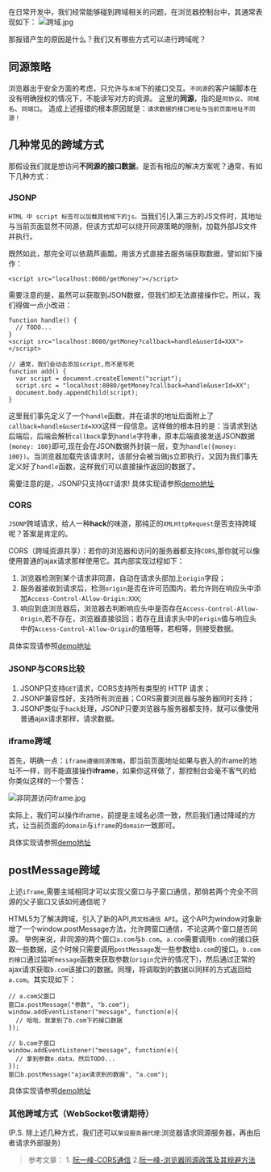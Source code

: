 在日常开发中，我们经常能够碰到跨域相关的问题，在浏览器控制台中，其通常表现如下：
![跨域.jpg](https://upload-images.jianshu.io/upload_images/6142251-d26f4b295cee7e46.jpg?imageMogr2/auto-orient/strip%7CimageView2/2/w/1240)

那报错产生的原因是什么？我们又有哪些方式可以进行跨域呢？

## 同源策略
浏览器出于安全方面的考虑，只允许与`本域`下的接口交互。`不同源`的客户端脚本在没有明确授权的情况下，不能读写对方的资源。
这里的**同源**，指的是`同协议`、`同域名`、`同端口`。
造成上述报错的根本原因就是：`请求数据的接口地址与当前页面地址不同源！`

## 几种常见的跨域方式
那假设我们就是想访问**不同源的接口数据**，是否有相应的解决方案呢？通常，有如下几种方式：


### JSONP
`HTML 中 script 标签可以加载其他域下的js。`当我们引入第三方的JS文件时，其地址与当前页面显然不同源，但该方式却可以绕开同源策略的限制，加载外部JS文件并执行。

既然如此，那完全可以依葫芦画瓢，用该方式直接去服务端获取数据，譬如如下操作：
```
<script src="localhost:8080/getMoney"></script>
```
需要注意的是，虽然可以获取到JSON数据，但我们却无法直接操作它。所以，我们得做一点小改进：
```
function handle() {
  // TODO...
}
<script src="localhost:8080/getMoney?callback=handle&userId=XXX"></script>

// 通常，我们会动态添加script,而不是写死
function add() {
  var script = document.createElement("script");
  script.src = "localhost:8080/getMoney?callback=handle&userId=XX";
  document.body.appendChild(script);
}
```
这里我们事先定义了一个`handle`函数，并在请求的地址后面附上了`callback=handle&userId=XXX`这样一段信息。这样做的根本目的是：当请求到达后端后，后端会解析`callback`拿到`handle`字符串，原本后端直接发送JSON数据`{money: 100}`即可,现在会在JSON数据外封装一层，变为`handle({money: 100})`。当浏览器加载完该请求时，该部分会被当做js立即执行，又因为我们事先定义好了`handle`函数，这样我们可以直接操作返回的数据了。

需要注意的是，JSONP只支持`GET`请求! 
具体实现请参照[demo地址](https://github.com/godheaven007/workplace/tree/master/JavaScript/AJAX/JSONP)

### CORS
`JSONP`跨域请求，给人一种**hack**的味道，那纯正的`XMLHttpRequest`是否支持跨域呢？答案是肯定的。

CORS（跨域资源共享）：若你的浏览器和访问的服务器都支持`CORS`,那你就可以像使用普通的ajax请求那样使用它。其内部实现过程如下：
1. 浏览器检测到某个请求非同源，自动在请求头部加上`origin`字段；
2. 服务器接收到请求后，检测`origin`是否在许可范围内，若允许则在响应头中添加`Access-Control-Allow-Origin:XXX`;
3. 响应到底浏览器后，浏览器去判断响应头中是否存在`Access-Control-Allow-Origin`,若不存在，浏览器直接驳回；若存在且请求头中的`origin`值与响应头中的`Access-Control-Allow-Origin`的值相等，若相等，则接受数据。

具体实现请参照[demo地址](https://github.com/godheaven007/workplace/tree/master/JavaScript/AJAX/CORS)

### JSONP与CORS比较
1. JSONP只支持`GET`请求，CORS支持所有类型的 HTTP 请求；
2. JSONP兼容性好，支持所有浏览器；CORS需要浏览器与服务器同时支持；
3. JSONP类似于`hack`处理，JSONP只要浏览器与服务器都支持，就可以像使用普通ajax请求那样，请求数据。

### iframe跨域
首先，明确一点：`iframe遵循同源策略`，即当前页面地址如果与嵌入的iframe的地址不一样，则不能直接操作**iframe**，如果你这样做了，那控制台会毫不客气的给你类似这样的一个警告：

![非同源访问iframe.jpg](https://upload-images.jianshu.io/upload_images/6142251-298d1bf5c9abd4df.jpg?imageMogr2/auto-orient/strip%7CimageView2/2/w/1240)

实际上，我们可以操作iframe，前提是主域名必须一致，然后我们通过降域的方式，让当前页面的`domain`与`iframe`的`domain`一致即可。

具体实现请参照[demo地址](https://github.com/godheaven007/workplace/tree/master/JavaScript/AJAX/iframe%E8%B7%A8%E5%9F%9F)

## postMessage跨域
上述`iframe`,需要主域相同才可以实现父窗口与子窗口通信，那倘若两个完全不同源的父子窗口又该如何通信呢？

HTML5为了解决跨域，引入了新的API,`跨文档通信 API`。这个API为window对象新增了一个window.postMessage方法，允许跨窗口通信，不论这两个窗口是否同源。
举例来说，非同源的两个窗口`a.com`与`b.com`。`a.com`需要调用`b.com`的接口获取一些数据，这个时候只需要调用`postMessage`发一些参数给`b.com`的接口。`b.com的接口`通过监听`message`函数来获取参数(`origin`允许的情况下)，然后通过正常的ajax请求获取`b.com`该接口的数据。同理，将调取到的数据以同样的方式返回给`a.com`。其实现如下：
```
// a.com父窗口
窗口a.postMessage("参数", "b.com");
window.addEventListener("message", function(e){
  // 哈哈，我拿到了b.com下的接口数据
});

// b.com子窗口
window.addEventListener("message", function(e){
  // 拿到参数e.data，然后TODO...
});
窗口b.postMessage("ajax请求到的数据", "a.com");
```

具体实现请参照[demo地址](https://github.com/godheaven007/workplace/tree/master/JavaScript/AJAX/postMessage%E8%B7%A8%E5%9F%9F)

### 其他跨域方式（WebSocket敬请期待）

(P.S. 除上述几种方式，我们还可以`架设服务器代理`:浏览器请求同源服务器，再由后者请求外部服务)

> 参考文章：  1. [阮一峰-CORS通信](https://wangdoc.com/javascript/bom/cors.html)   2.[阮一峰-浏览器同源政策及其规避方法](http://www.ruanyifeng.com/blog/2016/04/same-origin-policy.html)

